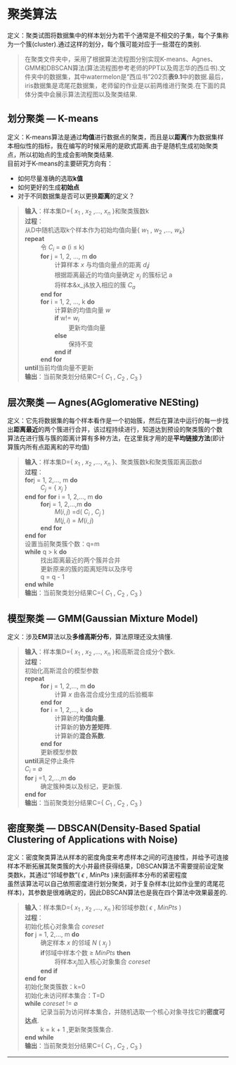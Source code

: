 # 聚类算法
定义：聚类试图将数据集中的样本划分为若干个通常是不相交的子集，每个子集称为一个簇(cluster).通过这样的划分，每个簇可能对应于一些潜在的类别.<br />
>在聚类文件夹中，采用了根据算法流程图分别实现K-means、Agnes、GMM和DBSCAN算法(算法流程图参考老师的PPT以及周志华的西瓜书).文件夹中的数据集，其中watermelon是“西瓜书”202页**表9.1**中的数据.最后，iris数据集是鸢尾花数据集，老师留的作业是以前两维进行聚类.在下面的具体分类中会展示算法流程图以及聚类结果.
## 划分聚类 — K-means<br />
定义：K-means算法是通过**均值**进行数据点的聚类，而且是以**距离**作为数据集样本相似性的指标，我在编写的时候采用的是欧式距离.由于是随机生成初始聚类点，所以初始点的生成会影响聚类结果.<br />目前对于K-means的主要研究方向有：<br />
- 如何尽量准确的选取**k值**<br />
- 如何更好的生成**初始点**<br />
- 对于不同数据集是否可以更换**距离**的定义？<br />
> **输入**：样本集D={ $x_1$ , $x_2$ ,..., $x_n$ }和聚类簇数k<br />
> **过程**：<br />
> 从D中随机选取k个样本作为初始均值向量{ $w_1$ , $w_2$ ,..., $w_k$}<br />
> **repeat**<br />
> $\qquad$ 令 $C_i$ = $\emptyset$ (i $\leq$ k) <br />
> $\qquad$ **for** j = 1, 2, ..., m **do** <br />
> $\qquad\qquad$  计算样本 $x$ 与均值向量点的距离 $d_ij$ <br />
> $\qquad\qquad$  根据距离最近的均值向量确定 $x_j$ 的簇标记 a <br />
> $\qquad\qquad$  将样本&x_j&放入相应的簇 $C_a$ <br />
> $\qquad$  **end for**<br />
> $\qquad$  **for** i = 1, 2, ..., k **do** <br />
> $\qquad\qquad$  计算新的均值向量 $w$ <br />
> $\qquad\qquad$  **if** w!= $w_i$ <br />
> $\qquad\qquad\qquad$  更新均值向量 <br />
> $\qquad\qquad$  **else** <br />
> $\qquad\qquad\qquad$   保持不变 <br />
> $\qquad\qquad$  **end if** <br />
> $\qquad$ **end for** <br />
> **until**当前均值向量不更新<br />
> **输出**：当前聚类划分结果C={ $C_1$ , $C_2$ , $C_3$ }<br />
## 层次聚类 — Agnes(AGglomerative NESting)<br />
定义：它先将数据集的每个样本看作是一个初始簇，然后在算法中运行的每一步找出**距离最近**的两个簇进行合并，该过程持续进行，知道达到预设的聚类簇的个数<br />
算法在进行簇与簇的距离计算有多种方法，在这里我才用的是**平均链接方法**(即计算簇内所有点距离和的平均值)<br />
> **输入**：样本集D={ $x_1$ , $x_2$ ,..., $x_n$ }、聚类簇数k和聚类簇距离函数d<br />
> **过程**：<br />
> **for**j = 1, 2,..., m **do** <br />
> $\qquad$ $C_j$ = { $x_j$ } <br />
> **end for**
> **for** i = 1, 2,..., m **do** <br />
> $\qquad$ **for**j = 1, 2,...,m **do** <br />
> $\qquad\qquad$ $M(i,j)$ =d( $C_i$ , $C_j$ ) <br />
> $\qquad\qquad$ $M(j,i)$ = $M(i,j)$ <br />
> $\qquad$ **end for** <br />
> **end for** <br />
> 设置当前聚类簇个数：q=m <br />
> **while** q > k **do** <br />
> $\qquad$ 找出距离最近的两个簇并合并 <br />
> $\qquad$ 更新原来的簇的距离矩阵以及序号 <br />
> $\qquad$ q = q - 1 <br />
> **end while** <br />
> **输出**：当前聚类划分结果C={ $C_1$ , $C_2$ , $C_3$ }<br />
## 模型聚类 — GMM(Gaussian Mixture Model)<br />
定义：涉及**EM**算法以及**多维高斯分布**，算法原理还没太搞懂.<br />
> **输入**：样本集D={ $x_1$ , $x_2$ ,..., $x_n$ }和高斯混合成分个数k. <br />
> **过程**：<br />
> 初始化高斯混合的模型参数 <br />
> **repeat** <br />
> $\qquad$ **for** j = 1, 2,..., m **do** <br />
> $\qquad\qquad$ 计算 $x$ 由各混合成分生成的后验概率 <br />
> $\qquad$ **end for** <br />
> $\qquad$ **for** i = 1, 2,..., k **do** <br />
> $\qquad\qquad$ 计算新的**均值向量**. <br />
> $\qquad\qquad$ 计算新的**协方差矩阵**. <br />
> $\qquad\qquad$ 计算新的**混合系数**. <br />
> $\qquad$ **end for** <br />
> $\qquad$ 更新模型参数 <br />
> **until**满足停止条件 <br />
> $C_i$ = $\emptyset$ <br />
> **for** j =1, 2,...,m **do** <br />
> $\qquad$ 确定簇种类以及标记，更新簇. <br />
> **end for** <br />
> **输出**：当前聚类划分结果C={ $C_1$ , $C_2$ , $C_3$ }<br />
## 密度聚类 — DBSCAN(Density-Based Spatial Clustering of Applications with Noise)<br />
定义：密度聚类算法从样本的密度角度来考虑样本之间的可连接性，并给予可连接样本不断拓展其聚类簇的大小并最终获得结果，DBSCAN算法不需要提前设定聚类数k，其通过“邻域参数”( $\epsilon$ , $MinPts$ )来刻画样本分布的紧密程度<br />
虽然该算法可以自己依照密度进行划分聚类，对于复杂样本(比如作业里的鸢尾花样本)，其参数是很难确定的，因此DBSCAN算法也是我在四个算法中效果最差的.<br />
> **输入**：样本集D={ $x_1$ , $x_2$ ,..., $x_n$ }和邻域参数( $\epsilon$ , $MinPts$ ) <br />
> **过程**：<br />
> 初始化核心对象集合 $coreset$ <br />
> **for** j = 1, 2,..., m **do** <br />
> $\qquad$ 确定样本 $x$ 的邻域 $N$ ( $x_j$ ) <br />
> $\qquad$ **if**邻域中样本个数 $\geq$ $MinPts$ **then** <br />
> $\qquad\qquad$ 将样本$x_j$加入核心对象集合 $coreset$ <br />
> $\qquad$ **end if** <br />
> **end for** <br />
> 初始化聚类簇数：k=0 <br />
> 初始化未访问样本集合：T=D <br />
> **while** $coreset$ != $\emptyset$ <br />
> $\qquad$ 记录当前为访问样本集合，并随机选取一个核心对象寻找它的**密度可达点**. <br />
> $\qquad$ k = k + 1 ,更新聚类簇集合. <br />
> **end while** <br />
> **输出**：当前聚类划分结果C={ $C_1$ , $C_2$ , $C_3$ }<br />

---
